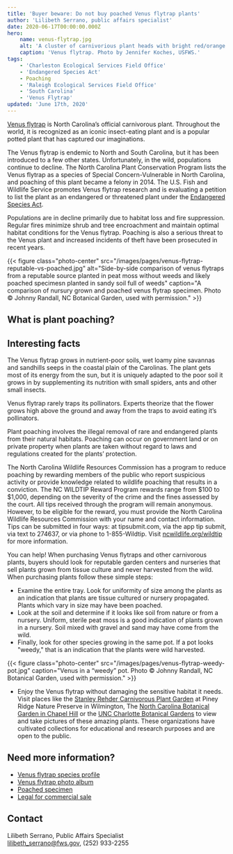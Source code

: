 ```yaml
---
title: 'Buyer beware: Do not buy poached Venus flytrap plants'
author: 'Lilibeth Serrano, public affairs specialist'
date: 2020-06-17T00:00:00.000Z
hero:
    name: venus-flytrap.jpg
    alt: 'A cluster of carnivorious plant heads with bright red/orange mouths.'
    caption: 'Venus flytrap. Photo by Jennifer Koches, USFWS.'
tags:
    - 'Charleston Ecological Services Field Office'
    - 'Endangered Species Act'
    - Poaching
    - 'Raleigh Ecological Services Field Office'
    - 'South Carolina'
    - 'Venus Flytrap'
updated: 'June 17th, 2020'
---
```


[Venus flytrap](/wildlife/plants/venus-flytrap) is North Carolina’s official carnivorous plant. Throughout the world, it is recognized as an iconic insect-eating plant and is a popular potted plant that has captured our imaginations.

The Venus flytrap is endemic to North and South Carolina, but it has been introduced to a few other states. Unfortunately, in the wild, populations continue to decline. The North Carolina Plant Conservation Program lists the Venus flytrap as a species of Special Concern-Vulnerable in North Carolina, and poaching of this plant became a felony in 2014. The U.S. Fish and Wildlife Service promotes Venus flytrap research and is evaluating a petition to list the plant as an endangered or threatened plant under the [Endangered Species Act](/endangered-species-act/).

Populations are in decline primarily due to habitat loss and fire suppression. Regular fires minimize shrub and tree encroachment and maintain optimal habitat conditions for the Venus flytrap. Poaching is also a serious threat to the Venus plant and increased incidents of theft have been prosecuted in recent years.

{{< figure class="photo-center" src="/images/pages/venus-flytrap-reputable-vs-poached.jpg" alt="Side-by-side comparison of venus flytraps from a reputable source planted in peat moss without weeds and likely poached specimesn planted in sandy soil full of weeds" caption="A comparison of nursury grown and poached venus flytrap specimen. Photo &copy; Johnny Randall, NC Botanical Garden, used with permission." >}}

## What is plant poaching?

<div class="explainer">
  <h2>Interesting facts</h2>
  <p>The Venus flytrap grows in nutrient-poor soils, wet loamy pine savannas and sandhills seeps in the coastal plain of the Carolinas. The plant gets most of its energy from the sun, but it is uniquely adapted to the poor soil it grows in by supplementing its nutrition with small spiders, ants and other small insects.</p>

  <p>Venus flytrap rarely traps its pollinators. Experts theorize that the flower grows high above the ground and away from the traps to avoid eating it’s pollinators.</p>
</div>

Plant poaching involves the illegal removal of rare and endangered plants from their natural habitats. Poaching can occur on government land or on private property when plants are taken without regard to laws and regulations created for the plants’ protection.

The North Carolina Wildlife Resources Commission has a program to reduce poaching by rewarding members of the public who report suspicious activity or provide knowledge related to wildlife poaching that results in a conviction. The NC WILDTIP Reward Program rewards range from $100 to $1,000, depending on the severity of the crime and the fines assessed by the court. All tips received through the program will remain anonymous. However, to be eligible for the reward, you must provide the North Carolina Wildlife Resources Commission with your name and contact information. Tips can be submitted in four ways: at tipsubmit.com, via the app tip submit, via text to 274637, or via phone to 1-855-Wildtip. Visit [ncwildlife.org/wildtip](https://www.ncwildlife.org/wildtip) for more information.

You can help! When purchasing Venus flytraps and other carnivorous plants, buyers should look for reputable garden centers and nurseries that sell plants grown from tissue culture and never harvested from the wild. When purchasing plants follow these simple steps:

- Examine the entire tray. Look for uniformity of size among the plants as an indication that plants are tissue cultured or nursery propagated. Plants which vary in size may have been poached.
- Look at the soil and determine if it looks like soil from nature or from a nursery. Uniform, sterile peat moss is a good indication of plants grown in a nursery. Soil mixed with gravel and sand may have come from the wild.
- Finally, look for other species growing in the same pot. If a pot looks "weedy," that is an indication that the plants were wild harvested.

{{< figure class="photo-center" src="/images/pages/venus-flytrap-weedy-pot.jpg" caption="Venus in a “weedy” pot. Photo &copy; Johnny Randall, NC Botanical Garden, used with permission." >}}

- Enjoy the Venus flytrap without damaging the sensitive habitat it needs. Visit places like the [Stanley Rehder Carnivorous Plant Garden](https://www.wilmingtonnc.gov/departments/parks-recreation/parks/piney-ridge-nature-preserve) at Piney Ridge Nature Preserve in Wilmington, The [North Carolina Botanical Garden in Chapel Hill](https://ncbg.unc.edu/) or the [UNC Charlotte Botanical Gardens](https://gardens.uncc.edu/) to view and take pictures of these amazing plants. These organizations have cultivated collections for educational and research purposes and are open to the public.

## Need more information?

  - [Venus flytrap species profile](/wildlife/plants/venus-flytrap/)
  - [Venus flytrap photo album](https://www.flickr.com/photos/usfwssoutheast/sets/72157714384331906/)
  - [Poached specimen](https://www.flickr.com/photos/usfwssoutheast/49946153741/in/album-72157714384331906/)
  - [Legal for commercial sale](https://www.flickr.com/photos/usfwssoutheast/49945684188/in/album-72157714384331906/)

## Contact

Lilibeth Serrano, Public Affairs Specialist  
[lilibeth_serrano@fws.gov](mailto:lilibeth_serrano@fws.gov), (252) 933-2255
